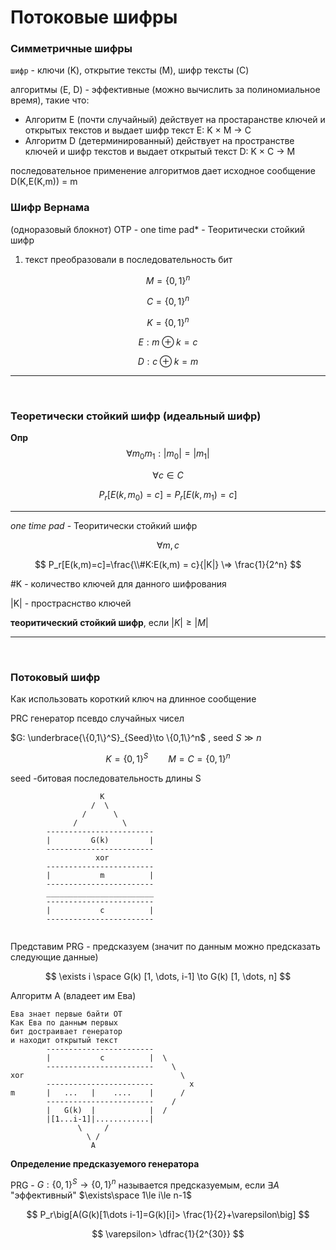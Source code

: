 # Потоковые шифры

### Симметричные шифры

`шифр` - ключи (K), открытие тексты (M), шифр тексты (C)

алгоритмы (E, D) - эффективные (можно вычислить за полиномиальное время), такие что:
+ Алгоритм E (почти случайный) действует на простаранстве ключей и открытых текстов и выдает шифр текст E: K $\times$ M $\to$ C
+ Алгоритм D (детерминированный) действует на пространстве ключей и шифр текстов и выдает открытый текст D: K $\times$ C $\to$ M

последовательное применение алгоритмов дает исходное сообщение D(K,E(K,m)) = m

### Шифр Вернама 
(одноразовый блокнот) OTP - one time pad*  -   Теоритически стойкий шифр

1. текст преобразовали в последовательность бит

$$
M = \{0, 1\}^n 
$$

$$
C = \{0, 1\}^n
$$

$$
K = \{0, 1\}^n
$$

$$
E: m \oplus k = c
$$

$$
D: c \oplus k = m
$$

---

<br>

### Теоретически стойкий шифр (идеальный шифр)

**Опр** 
$$
\forall m_0m_1: |m_0| = |m_1|
$$

$$
\forall c \in C
$$

$$
P_r[E(k,m_0)=c]=P_r[E(k,m_1)=c]
$$

---

*one time pad*  -   Теоритически стойкий шифр

$$
\forall m, c
$$

$$
P_r[E(k,m)=c]=\frac{\\#K:E(k,m) = c}{|K|} \=> \frac{1}{2^n}
$$

#K - количество ключей для данного шифрования

|K| - простраснство ключей 

**теоритический стойкий шифр**, если $|K|\ge|M|$

---

<br>

### Потоковый шифр

Как использовать короткий ключ на длинное сообщение

PRC генератор псевдо случайных чисел 

$G: \underbrace{\{0,1\}^S}_{Seed}\to \{0,1\}^n$ , seed $S\gg n$

$$
K=\{0,1\}^S \qquad M = C = \{0,1\}^n
$$

seed -битовая последовательность длины S

```
                    K
                  /  \
                /      \
              /          \
        ------------------------
        |         G(k)         |
        ------------------------
                   xor
        ------------------------
        |           m          |
        ------------------------
        ________________________
        ------------------------
        |           c          |
        ------------------------
      
```

Представим PRG - предсказуем (значит по данным можно предсказать следующие данные)

$$
\exists i \space G(k) [1, \dots, i-1] \to G(k) [1, \dots, n]
$$

Алгоритм А (владеет им Ева) 

```
Ева знает первые байти ОТ
Как Ева по данным первых
бит достраивает генератор
и находит открытый текст
        ------------------------
        |           c          |  \
        ------------------------    \
xor                                   \
        ------------------------        x
m       |   ...   |    ....    |      /
        ------------------------    /
        |   G(k)  |            |  /
        |[1...i-1]|............|
               \     /
                 \ /
                  A
```


**Определение предсказуемого генератора** 

PRG - $G: \{0,1\}^S\to\{0,1\}^n$ называется предсказуемым, если $\exists A$ "эффективный" $\exists\space 1\le i\le n-1$

$$
P_r\big[A(G(k)[1\dots i-1]=G(k)[i]> \frac{1}{2}+\varepsilon\big]
$$


$$
\varepsilon> \dfrac{1}{2^{30}}
$$












